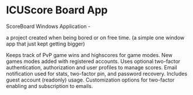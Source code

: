 # ICUScore Board App
ScoreBoard Windows Application -

a project created when being bored or on free time.
(a simple one window app that just kept getting bigger)

Keeps track of PvP game wins and highscores for game modes.
New games modes added with registered accounts.
Uses optional two-factor authentication, authorization and user profiles to manage scores.
Email notification used for stats, two-factor pin, and password recovery. Includes guest account (readonly) usage.
Customization options for two-factor enabling and subscription to emails.
